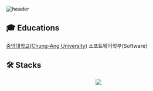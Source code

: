   ![header](https://capsule-render.vercel.app/api?type=waving&&color=gradient&height=100&section=header&fontSize=90)


## 🎓 Educations

[중앙대학교(Chung-Ang University)](https://www.cau.ac.kr/index.do, "Chung-Ang University") 소프트웨어학부(Software)

## 🛠️ Stacks
<p align="center">
  <a href="https://skillicons.dev">
    <img src="https://skillicons.dev/icons?i=gamemakerstudio,unity,blender,notion,git,java,cs" />
  </a>
</p>
